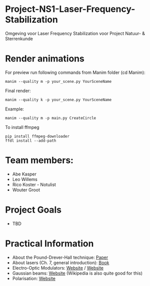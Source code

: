 # Project-NS1-Laser-Frequency-Stabilization
Omgeving voor Laser Frequency Stabilization voor Project Natuur- &amp; Sterrenkunde

# Render animations
For preview run following commands from Manim folder (cd Manim):
```
manim --quality m -p your_scene.py YourSceneName
```

Final render:
```
manim --quality k -p your_scene.py YourSceneName
```

Example:
```
manim --quality m -p main.py CreateCircle
```

To install ffmpeg
```
pip install ffmpeg-downloader
ffdl install --add-path
```

# Team members:
 - Abe Kasper
 - Leo Willems
 - Rico Koster - Notulist
 - Wouter Groot

# Project Goals
 - TBD

# Practical Information
 - About the Pound-Drever-Hall technique: [Paper](https://pubs.aip.org/aapt/ajp/article/69/1/79/1055569/An-introduction-to-Pound-Drever-Hall-laser)
 - About lasers (Ch. 7, general introduction): [Book](https://phys.libretexts.org/Bookshelves/Optics/BSc_Optics_(Konijnenberg_Adam_and_Urbach))
 - Electro-Optic Modulators: [Website](https://www.rp-photonics.com/electro_optic_modulators.html) / [Website](https://www.thorlabs.com/newgrouppage9.cfm?objectgroup_id=9703)
 - Gaussian beams: [Website](https://www.rp-photonics.com/gaussian_beams.html) (Wikipedia is also quite good for this)
 - Polarisation: [Website](https://www.rp-photonics.com/polarization_of_light.html)
